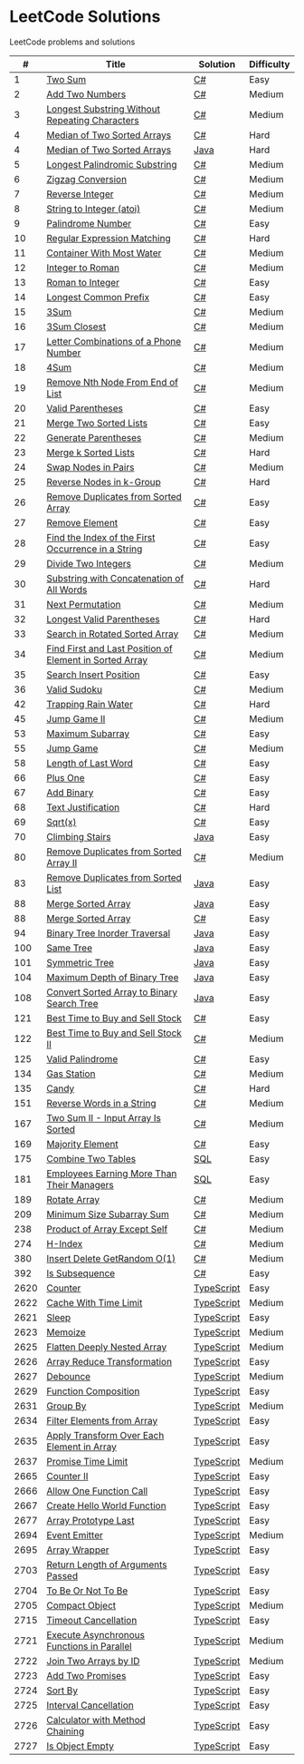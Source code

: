 # LeetCode Solutions
LeetCode problems and solutions

| #   | Title                                                                                                                          | Solution                                         | Difficulty |
|-----|--------------------------------------------------------------------------------------------------------------------------------|--------------------------------------------------|------------|
| 1   | [Two Sum](https://leetcode.com/problems/two-sum) | [C#](./src/CSharp/Solutions/Solution1.cs) | Easy |
| 2   | [Add Two Numbers](https://leetcode.com/problems/add-two-numbers) | [C#](./src/CSharp/Solutions/Solution2.cs) | Medium |
| 3   | [Longest Substring Without Repeating Characters](https://leetcode.com/problems/longest-substring-without-repeating-characters) | [C#](./src/CSharp/Solutions/Solution3.cs)  | Medium |
| 4   | [Median of Two Sorted Arrays](https://leetcode.com/problems/median-of-two-sorted-arrays) | [C#](./src/CSharp/Solutions/Solution4.cs)  | Hard |
| 4   | [Median of Two Sorted Arrays](https://leetcode.com/problems/median-of-two-sorted-arrays) | [Java](./src/Java/Solutions/Solution4.java)  | Hard |
| 5   | [Longest Palindromic Substring](https://leetcode.com/problems/longest-palindromic-substring) | [C#](./src/CSharp/Solutions/Solution5.cs) | Medium |
| 6   | [Zigzag Conversion](https://leetcode.com/problems/zigzag-conversion) | [C#](./src/CSharp/Solutions/Solution6.cs) | Medium |
| 7   | [Reverse Integer](https://leetcode.com/problems/reverse-integer) | [C#](./src/CSharp/Solutions/Solution7.cs) | Medium |
| 8   | [String to Integer (atoi)](https://leetcode.com/problems/string-to-integer-atoi) | [C#](./src/CSharp/Solutions/Solution8.cs) | Medium |
| 9   | [Palindrome Number](https://leetcode.com/problems/palindrome-number) | [C#](./src/CSharp/Solutions/Solution9.cs) | Easy |
| 10  | [Regular Expression Matching](https://leetcode.com/problems/regular-expression-matching) | [C#](./src/CSharp/Solutions/Solution10.cs) | Hard |
| 11  | [Container With Most Water](https://leetcode.com/problems/container-with-most-water) | [C#](./src/CSharp/Solutions/Solution11.cs) | Medium |
| 12  | [Integer to Roman](https://leetcode.com/problems/integer-to-roman) | [C#](./src/CSharp/Solutions/Solution12.cs) | Medium |
| 13  | [Roman to Integer](https://leetcode.com/problems/roman-to-integer) | [C#](./src/CSharp/Solutions/Solution13.cs) | Easy |
| 14  | [Longest Common Prefix](https://leetcode.com/problems/longest-common-prefix) | [C#](./src/CSharp/Solutions/Solution14.cs) | Easy |
| 15  | [3Sum](https://leetcode.com/problems/3sum) | [C#](./src/CSharp/Solutions/Solution15.cs) | Medium |
| 16  | [3Sum Closest](https://leetcode.com/problems/3sum-closest) | [C#](./src/CSharp/Solutions/Solution16.cs) | Medium |
| 17  | [Letter Combinations of a Phone Number](https://leetcode.com/problems/letter-combinations-of-a-phone-number) | [C#](./src/CSharp/Solutions/Solution17.cs) | Medium |
| 18  | [4Sum](https://leetcode.com/problems/4sum) | [C#](./src/CSharp/Solutions/Solution18.cs) | Medium |
| 19  | [Remove Nth Node From End of List](https://leetcode.com/problems/remove-nth-node-from-end-of-list) | [C#](./src/CSharp/Solutions/Solution19.cs) | Medium |
| 20  | [Valid Parentheses](https://leetcode.com/problems/valid-parentheses) | [C#](./src/CSharp/Solutions/Solution20.cs) | Easy |
| 21  | [Merge Two Sorted Lists](https://leetcode.com/problems/merge-two-sorted-lists) | [C#](./src/CSharp/Solutions/Solution21.cs) | Easy |
| 22  | [Generate Parentheses](https://leetcode.com/problems/generate-parentheses) | [C#](./src/CSharp/Solutions/Solution22.cs) | Medium |
| 23  | [Merge k Sorted Lists](https://leetcode.com/problems/merge-two-sorted-lists) | [C#](./src/CSharp/Solutions/Solution23.cs) | Hard |
| 24  | [Swap Nodes in Pairs](https://leetcode.com/problems/swap-nodes-in-pairs) | [C#](./src/CSharp/Solutions/Solution24.cs) | Medium |
| 25  | [Reverse Nodes in k-Group](https://leetcode.com/problems/reverse-nodes-in-k-group) | [C#](./src/CSharp/Solutions/Solution25.cs) | Hard |
| 26  | [Remove Duplicates from Sorted Array](https://leetcode.com/problems/remove-duplicates-from-sorted-array) | [C#](./src/CSharp/Solutions/Solution26.cs) | Easy |
| 27  | [Remove Element](https://leetcode.com/problems/remove-element) | [C#](./src/CSharp/Solutions/Solution27.cs) | Easy |
| 28  | [Find the Index of the First Occurrence in a String](https://leetcode.com/problems/find-the-index-of-the-first-occurrence-in-a-string)  | [C#](./src/CSharp/Solutions/Solution28.cs) | Easy |
| 29  | [Divide Two Integers](https://leetcode.com/problems/divide-two-integers) | [C#](./src/CSharp/Solutions/Solution29.cs) | Medium |
| 30  | [Substring with Concatenation of All Words](https://leetcode.com/problems/substring-with-concatenation-of-all-words)  | [C#](./src/CSharp/Solutions/Solution30.cs) | Hard |
| 31  | [Next Permutation](https://leetcode.com/problems/next-permutation) | [C#](./src/CSharp/Solutions/Solution31.cs) | Medium |
| 32  | [Longest Valid Parentheses](https://leetcode.com/problems/longest-valid-parentheses) | [C#](./src/CSharp/Solutions/Solution32.cs) | Hard |
| 33  | [Search in Rotated Sorted Array](https://leetcode.com/problems/search-in-rotated-sorted-array) | [C#](./src/CSharp/Solutions/Solution33.cs) | Medium |
| 34  | [Find First and Last Position of Element in Sorted Array](https://leetcode.com/problems/find-first-and-last-position-of-element-in-sorted-array) | [C#](./src/CSharp/Solutions/Solution34.cs) | Medium |
| 35  | [Search Insert Position](https://leetcode.com/problems/search-insert-position) | [C#](./src/CSharp/Solutions/Solution35.cs) | Easy |
| 36  | [Valid Sudoku](https://leetcode.com/problems/valid-sudoku) | [C#](./src/CSharp/Solutions/Solution36.cs) | Medium |
| 42  | [Trapping Rain Water](https://leetcode.com/problems/trapping-rain-water) | [C#](./src/CSharp/Solutions/Solution42.cs) | Hard |
| 45  | [Jump Game II](https://leetcode.com/problems/jump-game-ii) | [C#](./src/CSharp/Solutions/Solution45.cs) | Medium |
| 53  | [Maximum Subarray](https://leetcode.com/problems/maximum-subarray) | [C#](./src/CSharp/Solutions/Solution53.cs) | Easy |
| 55  | [Jump Game](https://leetcode.com/problems/jump-game) | [C#](./src/CSharp/Solutions/Solution55.cs) | Medium |
| 58  | [Length of Last Word](https://leetcode.com/problems/length-of-last-word) | [C#](./src/CSharp/Solutions/Solution58.cs) | Easy |
| 66  | [Plus One](https://leetcode.com/problems/plus-one) | [C#](./src/CSharp/Solutions/Solution66.cs) | Easy |
| 67  | [Add Binary](https://leetcode.com/problems/add-binary) | [C#](./src/CSharp/Solutions/Solution67.cs) | Easy |
| 68  | [Text Justification](https://leetcode.com/problems/text-justification) | [C#](./src/CSharp/Solutions/Solution68.cs) | Hard |
| 69  | [Sqrt(x)](https://leetcode.com/problems/sqrtx) | [C#](./src/CSharp/Solutions/Solution69.cs) | Easy |
| 70  | [Climbing Stairs](https://leetcode.com/problems/climbing-stairs) | [Java](./src/Java/Solutions/Solution70.java) | Easy |
| 80  | [Remove Duplicates from Sorted Array II](https://leetcode.com/problems/remove-duplicates-from-sorted-array-ii) | [C#](./src/CSharp/Solutions/Solution80.cs) | Medium |
| 83  | [Remove Duplicates from Sorted List](https://leetcode.com/problems/remove-duplicates-from-sorted-list) | [Java](./src/Java/Solutions/Solution83.java) | Easy |
| 88  | [Merge Sorted Array](https://leetcode.com/problems/merge-sorted-array) | [Java](./src/Java/Solutions/Solution88.java) | Easy |
| 88  | [Merge Sorted Array](https://leetcode.com/problems/merge-sorted-array) | [C#](./src/CSharp/Solutions/Solution88.cs) | Easy |
| 94  | [Binary Tree Inorder Traversal](https://leetcode.com/problems/binary-tree-inorder-traversal) | [Java](./src/Java/Solutions/Solution94.java) | Easy |
| 100 | [Same Tree](https://leetcode.com/problems/same-tree) | [Java](./src/Java/Solutions/Solution100.java) | Easy |
| 101 | [Symmetric Tree](https://leetcode.com/problems/symmetric-tree) | [Java](./src/Java/Solutions/Solution101.java) | Easy |
| 104 | [Maximum Depth of Binary Tree](https://leetcode.com/problems/maximum-depth-of-binary-tree) | [Java](./src/Java/Solutions/Solution104.java) | Easy |
| 108 | [Convert Sorted Array to Binary Search Tree](https://leetcode.com/problems/convert-sorted-array-to-binary-search-tree) | [Java](./src/Java/Solutions/Solution108.java) | Easy |
| 121 | [Best Time to Buy and Sell Stock](https://leetcode.com/problems/best-time-to-buy-and-sell-stock) | [C#](./src/CSharp/Solutions/Solution121.cs) | Easy |
| 122 | [Best Time to Buy and Sell Stock II](https://leetcode.com/problems/best-time-to-buy-and-sell-stock-ii) | [C#](./src/CSharp/Solutions/Solution122.cs) | Medium |
| 125 | [Valid Palindrome](https://leetcode.com/problems/valid-palindrome) | [C#](./src/CSharp/Solutions/Solution125.cs) | Easy |
| 134 | [Gas Station](https://leetcode.com/problems/gas-station) | [C#](./src/CSharp/Solutions/Solution134.cs) | Medium |
| 135 | [Candy](https://leetcode.com/problems/candy) | [C#](./src/CSharp/Solutions/Solution135.cs) | Hard |
| 151 | [Reverse Words in a String](https://leetcode.com/problems/reverse-words-in-a-string) | [C#](./src/CSharp/Solutions/Solution151.cs) | Medium |
| 167 | [Two Sum II - Input Array Is Sorted](https://leetcode.com/problems/two-sum-ii-input-array-is-sorted) | [C#](./src/CSharp/Solutions/Solution167.cs) | Medium |
| 169 | [Majority Element](https://leetcode.com/problems/majority-element) | [C#](./src/CSharp/Solutions/Solution169.cs) | Easy |
| 175 | [Combine Two Tables](https://leetcode.com/problems/combine-two-tables) | [SQL](./src/SQL/Solution175.sql) | Easy |
| 181 | [Employees Earning More Than Their Managers](https://leetcode.com/problems/employees-earning-more-than-their-managers) | [SQL](./src/SQL/Solution181.sql) | Easy |
| 189 | [Rotate Array](https://leetcode.com/problems/rotate-array) | [C#](./src/CSharp/Solutions/Solution189.cs) | Medium |
| 209 | [Minimum Size Subarray Sum](https://leetcode.com/problems/minimum-size-subarray-sum) | [C#](./src/CSharp/Solutions/Solution209.cs) | Medium |
| 238 | [Product of Array Except Self](https://leetcode.com/problems/product-of-array-except-self) | [C#](./src/CSharp/Solutions/Solution238.cs) | Medium |
| 274 | [H-Index](https://leetcode.com/problems/h-index) | [C#](./src/CSharp/Solutions/Solution274.cs) | Medium |
| 380 | [Insert Delete GetRandom O(1)](https://leetcode.com/problems/insert-delete-getrandom-o1) | [C#](./src/CSharp/Solutions/Solution380.cs) | Medium |
| 392 | [Is Subsequence](https://leetcode.com/problems/is-subsequence) | [C#](./src/CSharp/Solutions/Solution392.cs) | Easy |
| 2620 | [Counter](https://leetcode.com/problems/counter) | [TypeScript](./src/TypeScript/solutions/solution2620.ts) | Easy |
| 2622 | [Cache With Time Limit](https://leetcode.com/problems/cache-with-time-limit) | [TypeScript](./src/TypeScript/solutions/solution2622.ts) | Medium |
| 2621 | [Sleep](https://leetcode.com/problems/sleep) | [TypeScript](./src/TypeScript/solutions/solution2621.ts) | Easy |
| 2623 | [Memoize](https://leetcode.com/problems/memoize) | [TypeScript](./src/TypeScript/solutions/solution2623.ts) | Medium |
| 2625 | [Flatten Deeply Nested Array](https://leetcode.com/problems/flatten-deeply-nested-array) | [TypeScript](./src/TypeScript/solutions/solution2625.ts) | Medium |
| 2626 | [Array Reduce Transformation](https://leetcode.com/problems/array-reduce-transformation) | [TypeScript](./src/TypeScript/solutions/solution2626.ts) | Easy |
| 2627 | [Debounce](https://leetcode.com/problems/debounce) | [TypeScript](./src/TypeScript/solutions/solution2627.ts) | Medium |
| 2629 | [Function Composition](https://leetcode.com/problems/function-composition) | [TypeScript](./src/TypeScript/solutions/solution2629.ts) | Easy |
| 2631 | [Group By](https://leetcode.com/problems/group-by) | [TypeScript](./src/TypeScript/solutions/solution2631.ts) | Medium |
| 2634 | [Filter Elements from Array](https://leetcode.com/problems/filter-elements-from-array) | [TypeScript](./src/TypeScript/solutions/solution2634.ts) | Easy |
| 2635 | [Apply Transform Over Each Element in Array](https://leetcode.com/problems/apply-transform-over-each-element-in-array) | [TypeScript](./src/TypeScript/solutions/solution2635.ts) | Easy |
| 2637 | [Promise Time Limit](https://leetcode.com/problems/promise-time-limit) | [TypeScript](./src/TypeScript/solutions/solution2637.ts) | Medium |
| 2665 | [Counter II](https://leetcode.com/problems/counter-ii) | [TypeScript](./src/TypeScript/solutions/solution2665.ts) | Easy |
| 2666 | [Allow One Function Call](https://leetcode.com/problems/allow-one-function-call) | [TypeScript](./src/TypeScript/solutions/solution2666.ts) | Easy |
| 2667 | [Create Hello World Function](https://leetcode.com/problems/create-hello-world-function) | [TypeScript](./src/TypeScript/solutions/solution2667.ts) | Easy |
| 2677 | [Array Prototype Last](https://leetcode.com/problems/array-prototype-last) | [TypeScript](./src/TypeScript/solutions/solution2677.ts) | Easy |
| 2694 | [Event Emitter](https://leetcode.com/problems/event-emitter) | [TypeScript](./src/TypeScript/solutions/solution2694.ts) | Medium |
| 2695 | [Array Wrapper](https://leetcode.com/problems/array-wrapper) | [TypeScript](./src/TypeScript/solutions/solution2695.ts) | Easy |
| 2703 | [Return Length of Arguments Passed](https://leetcode.com/problems/return-length-of-arguments-passed) | [TypeScript](./src/TypeScript/solutions/solution2703.ts) | Easy |
| 2704 | [To Be Or Not To Be](https://leetcode.com/problems/to-be-or-not-to-be) | [TypeScript](./src/TypeScript/solutions/solution2704.ts) | Easy |
| 2705 | [Compact Object](https://leetcode.com/problems/compact-object) | [TypeScript](./src/TypeScript/solutions/solution2705.ts) | Medium |
| 2715 | [Timeout Cancellation](https://leetcode.com/problems/timeout-cancellation) | [TypeScript](./src/TypeScript/solutions/solution2715.ts) | Easy |
| 2721 | [Execute Asynchronous Functions in Parallel](https://leetcode.com/problems/execute-asynchronous-functions-in-parallel) | [TypeScript](./src/TypeScript/solutions/solution2721.ts) | Medium |
| 2722 | [Join Two Arrays by ID](https://leetcode.com/problems/join-two-arrays-by-id) | [TypeScript](./src/TypeScript/solutions/solution2722.ts) | Medium |
| 2723 | [Add Two Promises](https://leetcode.com/problems/add-two-promises) | [TypeScript](./src/TypeScript/solutions/solution2723.ts) | Easy |
| 2724 | [Sort By](https://leetcode.com/problems/sort-by) | [TypeScript](./src/TypeScript/solutions/solution2724.ts) | Easy |
| 2725 | [Interval Cancellation](https://leetcode.com/problems/interval-cancellation) | [TypeScript](./src/TypeScript/solutions/solution2725.ts) | Easy |
| 2726 | [Calculator with Method Chaining](https://leetcode.com/problems/calculator-with-method-chaining) | [TypeScript](./src/TypeScript/solutions/solution2726.ts) | Easy |
| 2727 | [Is Object Empty](https://leetcode.com/problems/is-object-empty) | [TypeScript](./src/TypeScript/solutions/solution2727.ts) | Easy |
